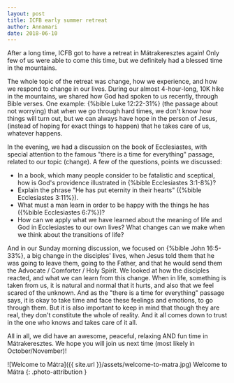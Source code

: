 ```yaml
---
layout: post
title: ICFB early summer retreat
author: Annamari
date: 2018-06-10
---
```


After a long time, ICFB got to have a retreat in Mátrakeresztes again!
Only few of us were able to come this time, but we definitely had a blessed time in the mountains.

The whole topic of the retreat was change, how we experience, and how we respond to change in our lives.
During our almost 4-hour-long, 10K hike in the mountains, we shared how God had spoken to us recently, through Bible verses.
One example: {%bible Luke 12:22-31%} (the passage about not worrying) that when we go through hard times, we don't know how things will turn out, but we can always have hope in the person of Jesus, (instead of hoping for exact things to happen) that he takes care of us, whatever happens.

In the evening, we had a discussion on the book of Ecclesiastes, with special attention to the famous "there is a time for everything" passage, related to our topic (change).
A few of the questions, points we discussed:
- In a book, which many people consider to be fatalistic and sceptical, how is God's providence illustrated in {%bible Ecclesiastes 3:1-8%}?
- Explain the phrase "He has put eternity in their hearts" ({%bible Ecclesiastes 3:11%}).
- What must a man learn in order to be happy with the things he has ({%bible Ecclesiastes 6:7%})?
- How can we apply what we have learned about the meaning of life and God in Ecclesiastes to our own lives? What changes can we make when we think about the transitions of life?

And in our Sunday morning discussion, we focused on {%bible John 16:5-33%}, a big change in the disciples' lives, when Jesus told them that he was going to leave them, going to the Father, and that he would send them the Advocate / Comforter / Holy Spirit.
We looked at how the disciples reacted, and what we can learn from this change. When in life, something is taken from us, it is natural and normal that it hurts, and also that we feel scared of the unknown. And as the "there is a time for everything" passage says, it is okay to take time and face these feelings and emotions, to go through them. But it is also important to keep in mind that though they are real,  they don't constitute the whole of reality. And it all comes down to trust in the one who knows and takes care of it all.

All in all, we did have an awesome, peaceful, relaxing AND fun time in Mátrakeresztes. We hope you will join us next time (most likely in October/November)!

![Welcome to Mátra]({{ site.url }}/assets/welcome-to-matra.jpg)
Welcome to Mátra
{: .photo-attribution }
